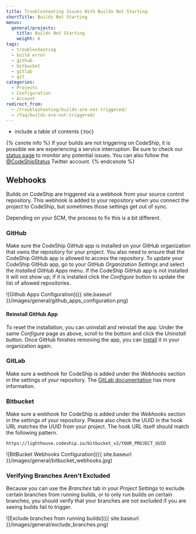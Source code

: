 ```yaml
---
title: Troubleshooting Issues With Builds Not Starting
shortTitle: Builds Not Starting
menus:
  general/projects:
    title: Builds Not Starting
    weight: 6
tags:
  - troubleshooting
  - build error
  - github
  - bitbucket
  - gitlab
  - git
categories:
  - Projects
  - Configuration
  - Account
redirect_from:
  - /troubleshooting/builds-are-not-triggered/
  - /faq/builds-are-not-triggered/
---
```


* include a table of contents
{:toc}

{% csnote info %}
If your builds are not triggering on CodeShip, it is possible we are experiencing a service interruption. Be sure to check our [status page](https://www.codeshipstatus.com) to monitor any potential issues. You can also follow the [@CodeShipStatus](https://twitter.com/codeshipstatus) Twitter account.
{% endcsnote %}

## Webhooks

Builds on CodeShip are triggered via a webhook from your source control repository. This webhook is added to your repository when you connect the project to CodeShip, but sometimes those settings get out of sync.

Depending on your SCM, the process to fix this is a bit different.

### GitHub

Make sure the CodeShip GitHub app is installed on your GitHub organization that owns the repository for your project. You also need to ensure that the CodeShip GitHub app is allowed to access the repository. To update your CodeShip GitHub app, go to your GitHub _Organization Settings_ and select the _Installed GitHub Apps_ menu. If the CodeShip GitHub app is not installed it will not show up; if it is installed click the _Configure_ button to update the list of allowed repositories.

![Github Apps Configuration]({{ site.baseurl }}/images/general/github_apps_configuration.png)

#### Reinstall GitHub App

To reset the installation, you can uninstall and reinstall the app. Under the same _Configure_ page as above, scroll to the bottom and click the _Uninstall_ button. Once GitHub finishes removing the app, you can [install](https://github.com/apps/cloudbees/installations/new) it in your organization again.

### GitLab

Make sure a webhook for CodeShip is added under the _Webhooks_ section in the settings of your repository. The [GitLab documentation](https://docs.gitlab.com/ce/user/project/integrations/webhooks.html) has more information.

### Bitbucket

Make sure a webhook for CodeShip is added under the _Webhooks_ section in the settings of your repository. Please also check the UUID in the hook URL matches the UUID from your project. The hook URL itself should match the following pattern.

```
https://lighthouse.codeship.io/bitbucket_v2/YOUR_PROJECT_UUID
```

![BitBucket Webhooks Configuration]({{ site.baseurl }}/images/general/bitbucket_webhooks.jpg)

### Verifying Branches Aren't Excluded

Because you can use the _Branches_ tab in your _Project Settings_ to exclude certain branches from running builds, or to only run builds on certain branches, you should verify that your branches are not excluded if you are seeing builds fail to trigger.

![Exclude branches from running builds]({{ site.baseurl }}/images/general/exclude_branches.png)
